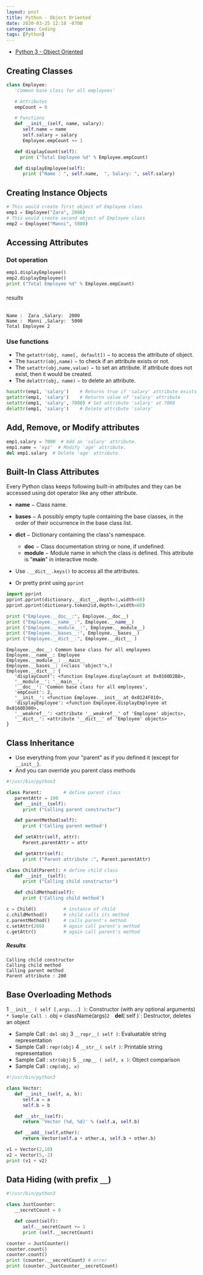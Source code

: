 ```yaml
---
layout: post
title: Python - Object Oriented
date: 2020-03-25 12:18 -0700
categories: Coding
tags: [Python]
---
```


- [Python 3 - Object Oriented](https://www.tutorialspoint.com/python3/python_classes_objects.htm)

## Creating Classes
```python
class Employee:
   'Common base class for all employees'

   # Attributes
   empCount = 0

   # Functions
   def __init__(self, name, salary):
      self.name = name
      self.salary = salary
      Employee.empCount += 1

   def displayCount(self):
     print ("Total Employee %d" % Employee.empCount)

   def displayEmployee(self):
      print ("Name : ", self.name,  ", Salary: ", self.salary)
```

## Creating Instance Objects
```python
# This would create first object of Employee class
emp1 = Employee("Zara", 2000)
# This would create second object of Employee class
emp2 = Employee("Manni", 5000)
```

## Accessing Attributes

### Dot operation
```python
emp1.displayEmployee()
emp2.displayEmployee()
print ("Total Employee %d" % Employee.empCount)
```

###### results
```
Name :  Zara ,Salary:  2000
Name :  Manni ,Salary:  5000
Total Employee 2
```

### Use functions
* The `getattr(obj, name[, default])` − to access the attribute of object.
* The `hasattr(obj,name)` − to check if an attribute exists or not.
* The `setattr(obj,name,value)` − to set an attribute. If attribute does not exist, then it would be created.
* The `delattr(obj, name)` − to delete an attribute.

```python
hasattr(emp1, 'salary')    # Returns true if 'salary' attribute exists
getattr(emp1, 'salary')    # Returns value of 'salary' attribute
setattr(emp1, 'salary', 7000) # Set attribute 'salary' at 7000
delattr(emp1, 'salary')    # Delete attribute 'salary'
```

## Add, Remove, or Modify attributes
```python
emp1.salary = 7000  # Add an 'salary' attribute.
emp1.name = 'xyz'  # Modify 'age' attribute.
del emp1.salary  # Delete 'age' attribute.
```

## Built-In Class Attributes
Every Python class keeps following built-in attributes and they can be accessed using dot operator like any other attribute.

* **__name__** − Class name.
* **__bases__** − A possibly empty tuple containing the base classes, in the order of their occurrence in the base class list.
* **__dict__** − Dictionary containing the class's namespace.
  * **__doc__** − Class documentation string or none, if undefined.
  * **__module__** − Module name in which the class is defined. This attribute is "__main__" in interactive mode.

* Use `.__dict__.keys()` to access all the attributes.
* Or pretty print using `pprint`

```python
import pprint
pprint.pprint(dictionary.__dict__,depth=1,width=60)
pprint.pprint(dictionary.token2id,depth=1,width=60)
```

```python
print ("Employee.__doc__:", Employee.__doc__)
print ("Employee.__name__:", Employee.__name__)
print ("Employee.__module__:", Employee.__module__)
print ("Employee.__bases__:", Employee.__bases__)
print ("Employee.__dict__:", Employee.__dict__ )
```

```
Employee.__doc__: Common base class for all employees
Employee.__name__: Employee
Employee.__module__: __main__
Employee.__bases__: (<class 'object'>,)
Employee.__dict__: {
   'displayCount': <function Employee.displayCount at 0x0160D2B8>,
   '__module__': '__main__',
   '__doc__': 'Common base class for all employees',
   'empCount': 2,
   '__init__': <function Employee.__init__ at 0x0124F810>,
   'displayEmployee': <function Employee.displayEmployee at 0x0160D300>,
   '__weakref__': <attribute '__weakref__' of 'Employee' objects>,
   '__dict__': <attribute '__dict__' of 'Employee' objects>
}
```

## Class Inheritance

* Use everything from your "parent" as if you defined it (except for `__init__`).
* And you can override you parent class methods

```python
#!/usr/bin/python3

class Parent:        # define parent class
   parentAttr = 100
   def __init__(self):
      print ("Calling parent constructor")

   def parentMethod(self):
      print ('Calling parent method')

   def setAttr(self, attr):
      Parent.parentAttr = attr

   def getAttr(self):
      print ("Parent attribute :", Parent.parentAttr)

class Child(Parent): # define child class
   def __init__(self):
      print ("Calling child constructor")

   def childMethod(self):
      print ('Calling child method')

c = Child()          # instance of child
c.childMethod()      # child calls its method
c.parentMethod()     # calls parent's method
c.setAttr(200)       # again call parent's method
c.getAttr()          # again call parent's method
```

##### Results
```
Calling child constructor
Calling child method
Calling parent method
Parent attribute : 200
```

## Base Overloading Methods
1	`__init__ ( self [,args...] )`: Constructor (with any optional arguments)
`* Sample Call : `obj = className(args)`
2	`__del__( self )`: Destructor, deletes an object
  * Sample Call : `del obj`
3	`__repr__( self )`: Evaluatable string representation
  * Sample Call : `repr(obj)`
4	`__str__( self )`: Printable string representation
  * Sample Call : `str(obj)`
5	`__cmp__ ( self, x )`: Object comparison
  * Sample Call : `cmp(obj, x)`

```python
#!/usr/bin/python3

class Vector:
   def __init__(self, a, b):
      self.a = a
      self.b = b

   def __str__(self):
      return 'Vector (%d, %d)' % (self.a, self.b)

   def __add__(self,other):
      return Vector(self.a + other.a, self.b + other.b)

v1 = Vector(2,10)
v2 = Vector(5,-2)
print (v1 + v2)
```

## Data Hiding (with prefix `__`)
```python
#!/usr/bin/python3

class JustCounter:
   __secretCount = 0

   def count(self):
      self.__secretCount += 1
      print (self.__secretCount)

counter = JustCounter()
counter.count()
counter.count()
print (counter.__secretCount) # error
print (counter._JustCounter__secretCount)
```
